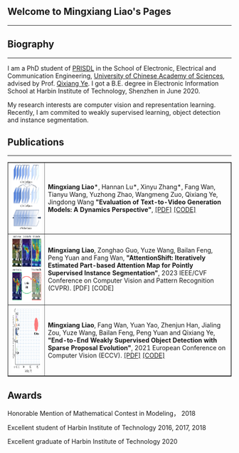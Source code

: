 ## Welcome to Mingxiang Liao's Pages
---

## Biography
---
I am a PhD student of [PRISDL](http://lamp.ucas.ac.cn/) in the School of Electronic, Electrical and Communication Engineering, [University of Chinese Academy of Sciences](http://english.ucas.ac.cn/), advised by Prof. [Qixiang Ye](http://people.ucas.ac.cn/~0007279?language=en). I got a B.E. degree in Electronic Information School at  Harbin Institute of Technology, Shenzhen in June 2020. 

My research interests are computer vision and representation learning. Recently, I am commited to weakly supervised learning, object detection and instance segmentation.

## Publications
---
<table border="1">

<tr>
<td><img src="/DEVIL.png"  height="150" width="415"></td>
<td><b>Mingxiang Liao</b>*, Hannan Lu*, Xinyu Zhang*, Fang Wan, Tianyu Wang, Yuzhong Zhao, Wangmeng Zuo, Qixiang Ye, Jingdong Wang
<b>"Evaluation of Text-to-Video Generation Models: A Dynamics Perspective"</b>,  <a href="https://arxiv.org/abs/2407.01094">[PDF]</a> <a href="https://github.com/MingXiangL/AttentionShift">[CODE]</a>
</td>
</tr>

 <tr>
<td><img src="/AttnShift.png"  height="150" width="415"></td>
<td><b>Mingxiang Liao</b>, Zonghao Guo, Yuze Wang, Bailan Feng, Peng Yuan and Fang Wan,   
<b>"AttentionShift: Iteratively Estimated Part-based Attention Map for Pointly Supervised Instance Segmentation"</b>, 2023 IEEE/CVF Conference on Computer Vision and Pattern Recognition (CVPR). <a>[PDF]</a> <a>[CODE]</a>
</td>
</tr>

<tr>
<td><img src="/SPE.png"  height="150" width="415"></td>
<td><b>Mingxiang Liao</b>, Fang Wan, Yuan Yao, Zhenjun Han, Jialing Zou, Yuze Wang, Bailan Feng,  Peng Yuan and Qixiang Ye,   
<b>"End-to-End Weakly Supervised Object Detection with Sparse Proposal Evolution"</b>, 2021 European Conference on Computer Vision (ECCV). <a href="https://www.ecva.net/papers/eccv_2022/papers_ECCV/papers/136690207.pdf">[PDF]</a> <a href="git@github.com:MingXiangL/SPE">[CODE]</a>
</td>
</tr>
  

  

</table>  


## Awards

Honorable Mention of Mathematical Contest in Modeling， 2018

Excellent student of Harbin Institute of Technology 2016, 2017, 2018

Excellent graduate of Harbin Institute of Technology 2020

